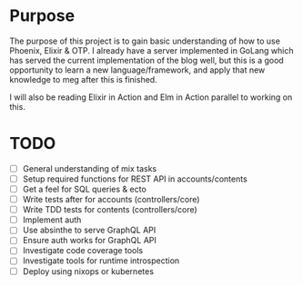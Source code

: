 # Purpose

The purpose of this project is to gain basic understanding of how to use Phoenix, Elixir & OTP. I already have a server implemented in GoLang
which has served the current implementation of the blog well, but this is a good opportunity to learn a new language/framework, and apply
that new knowledge to meg after this is finished.

I will also be reading Elixir in Action and Elm in Action parallel to working on this.

# TODO

- [ ] General understanding of mix tasks
- [ ] Setup required functions for REST API in accounts/contents
- [ ] Get a feel for SQL queries & ecto
- [ ] Write tests after for accounts (controllers/core)
- [ ] Write TDD tests for contents (controllers/core)
- [ ] Implement auth
- [ ] Use absinthe to serve GraphQL API
- [ ] Ensure auth works for GraphQL API
- [ ] Investigate code coverage tools
- [ ] Investigate tools for runtime introspection
- [ ] Deploy using nixops or kubernetes
